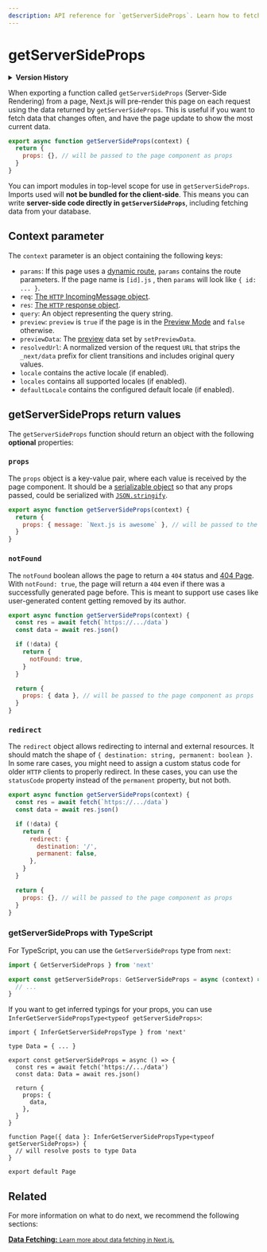 ```yaml
---
description: API reference for `getServerSideProps`. Learn how to fetch data on each request with Next.js.
---
```


# getServerSideProps

<details>
  <summary><b>Version History</b></summary>

| Version   | Changes                                                             |
| --------- | ------------------------------------------------------------------- |
| `v10.0.0` | `locale`, `locales`, `defaultLocale`, and `notFound` options added. |
| `v9.3.0`  | `getServerSideProps` introduced.                                    |

</details>

When exporting a function called `getServerSideProps` (Server-Side Rendering) from a page, Next.js will pre-render this page on each request using the data returned by `getServerSideProps`. This is useful if you want to fetch data that changes often, and have the page update to show the most current data.

```js
export async function getServerSideProps(context) {
  return {
    props: {}, // will be passed to the page component as props
  }
}
```

You can import modules in top-level scope for use in `getServerSideProps`. Imports used will **not be bundled for the client-side**. This means you can write **server-side code directly in `getServerSideProps`**, including fetching data from your database.

## Context parameter

The `context` parameter is an object containing the following keys:

- `params`: If this page uses a [dynamic route](/docs/routing/dynamic-routes.md), `params` contains the route parameters. If the page name is `[id].js` , then `params` will look like `{ id: ... }`.
- `req`: [The `HTTP` IncomingMessage object](https://nodejs.org/api/http.html#http_class_http_incomingmessage).
- `res`: [The `HTTP` response object](https://nodejs.org/api/http.html#http_class_http_serverresponse).
- `query`: An object representing the query string.
- `preview`: `preview` is `true` if the page is in the [Preview Mode](/docs/advanced-features/preview-mode.md) and `false` otherwise.
- `previewData`: The [preview](/docs/advanced-features/preview-mode.md) data set by `setPreviewData`.
- `resolvedUrl`: A normalized version of the request `URL` that strips the `_next/data` prefix for client transitions and includes original query values.
- `locale` contains the active locale (if enabled).
- `locales` contains all supported locales (if enabled).
- `defaultLocale` contains the configured default locale (if enabled).

## getServerSideProps return values

The `getServerSideProps` function should return an object with the following **optional** properties:

### `props`

The `props` object is a key-value pair, where each value is received by the page component. It should be a [serializable object](https://developer.mozilla.org/en-US/docs/Glossary/Serialization) so that any props passed, could be serialized with [`JSON.stringify`](https://developer.mozilla.org/en-US/docs/Web/JavaScript/Reference/Global_Objects/JSON/stringify).

```jsx
export async function getServerSideProps(context) {
  return {
    props: { message: `Next.js is awesome` }, // will be passed to the page component as props
  }
}
```

### `notFound`

The `notFound` boolean allows the page to return a `404` status and [404 Page](/docs/advanced-features/custom-error-page.md#404-page). With `notFound: true`, the page will return a `404` even if there was a successfully generated page before. This is meant to support use cases like user-generated content getting removed by its author.

```js
export async function getServerSideProps(context) {
  const res = await fetch(`https://.../data`)
  const data = await res.json()

  if (!data) {
    return {
      notFound: true,
    }
  }

  return {
    props: { data }, // will be passed to the page component as props
  }
}
```

### `redirect`

The `redirect` object allows redirecting to internal and external resources. It should match the shape of `{ destination: string, permanent: boolean }`. In some rare cases, you might need to assign a custom status code for older `HTTP` clients to properly redirect. In these cases, you can use the `statusCode` property instead of the `permanent` property, but not both.

```js
export async function getServerSideProps(context) {
  const res = await fetch(`https://.../data`)
  const data = await res.json()

  if (!data) {
    return {
      redirect: {
        destination: '/',
        permanent: false,
      },
    }
  }

  return {
    props: {}, // will be passed to the page component as props
  }
}
```

### getServerSideProps with TypeScript

For TypeScript, you can use the `GetServerSideProps` type from `next`:

```ts
import { GetServerSideProps } from 'next'

export const getServerSideProps: GetServerSideProps = async (context) => {
  // ...
}
```

If you want to get inferred typings for your props, you can use `InferGetServerSidePropsType<typeof getServerSideProps>`:

```tsx
import { InferGetServerSidePropsType } from 'next'

type Data = { ... }

export const getServerSideProps = async () => {
  const res = await fetch('https://.../data')
  const data: Data = await res.json()

  return {
    props: {
      data,
    },
  }
}

function Page({ data }: InferGetServerSidePropsType<typeof getServerSideProps>) {
  // will resolve posts to type Data
}

export default Page
```

## Related

For more information on what to do next, we recommend the following sections:

<div class="card">
  <a href="/docs/basic-features/data-fetching/overviewmd">
    <b>Data Fetching:</b>
    <small>Learn more about data fetching in Next.js.</small>
  </a>
</div>
